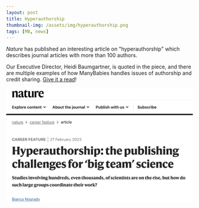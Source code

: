 ```yaml
---
layout: post
title: Hyperauthorship
thumbnail-img: /assets/img/hyperauthorship.png
tags: [MB, news]
---
```


*Nature* has published an interesting article on "hyperauthorship" which describes journal articles with more than 100 authors. 

Our Executive Director, Heidi Baumgartner, is quoted in the piece, and there are multiple examples of how ManyBabies handles issues of authorship and credit sharing. [Give it a read](https://www.nature.com/articles/d41586-023-00575-3)!
<br>

<a href="https://www.nature.com/articles/d41586-023-00575-3"><img src="/assets/img/hyperauthorship.png"></a>